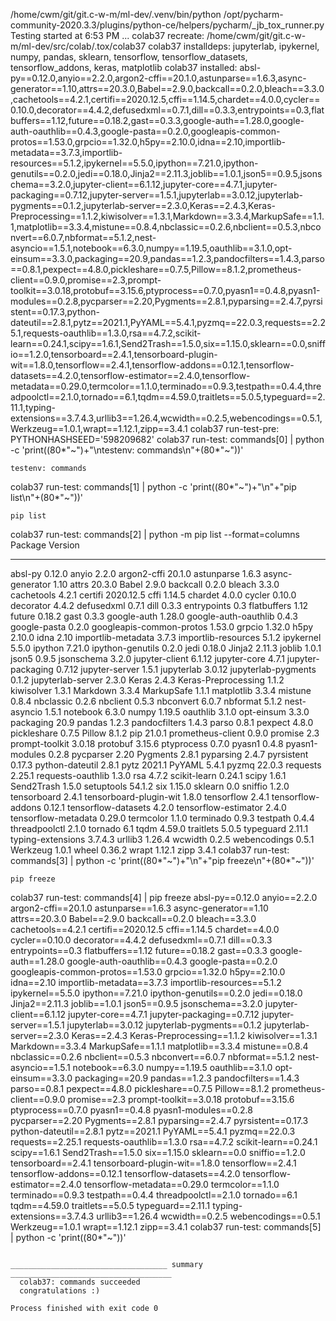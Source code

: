 /home/cwm/git/git.c-w-m/ml-dev/.venv/bin/python /opt/pycharm-community-2020.3.3/plugins/python-ce/helpers/pycharm/_jb_tox_runner.py
Testing started at 6:53 PM ...
colab37 recreate: /home/cwm/git/git.c-w-m/ml-dev/src/colab/.tox/colab37
colab37 installdeps: jupyterlab, ipykernel, numpy, pandas, sklearn, tensorflow, tensorflow_datasets, tensorflow_addons, keras, matplotlib
colab37 installed: absl-py==0.12.0,anyio==2.2.0,argon2-cffi==20.1.0,astunparse==1.6.3,async-generator==1.10,attrs==20.3.0,Babel==2.9.0,backcall==0.2.0,bleach==3.3.0,cachetools==4.2.1,certifi==2020.12.5,cffi==1.14.5,chardet==4.0.0,cycler==0.10.0,decorator==4.4.2,defusedxml==0.7.1,dill==0.3.3,entrypoints==0.3,flatbuffers==1.12,future==0.18.2,gast==0.3.3,google-auth==1.28.0,google-auth-oauthlib==0.4.3,google-pasta==0.2.0,googleapis-common-protos==1.53.0,grpcio==1.32.0,h5py==2.10.0,idna==2.10,importlib-metadata==3.7.3,importlib-resources==5.1.2,ipykernel==5.5.0,ipython==7.21.0,ipython-genutils==0.2.0,jedi==0.18.0,Jinja2==2.11.3,joblib==1.0.1,json5==0.9.5,jsonschema==3.2.0,jupyter-client==6.1.12,jupyter-core==4.7.1,jupyter-packaging==0.7.12,jupyter-server==1.5.1,jupyterlab==3.0.12,jupyterlab-pygments==0.1.2,jupyterlab-server==2.3.0,Keras==2.4.3,Keras-Preprocessing==1.1.2,kiwisolver==1.3.1,Markdown==3.3.4,MarkupSafe==1.1.1,matplotlib==3.3.4,mistune==0.8.4,nbclassic==0.2.6,nbclient==0.5.3,nbconvert==6.0.7,nbformat==5.1.2,nest-asyncio==1.5.1,notebook==6.3.0,numpy==1.19.5,oauthlib==3.1.0,opt-einsum==3.3.0,packaging==20.9,pandas==1.2.3,pandocfilters==1.4.3,parso==0.8.1,pexpect==4.8.0,pickleshare==0.7.5,Pillow==8.1.2,prometheus-client==0.9.0,promise==2.3,prompt-toolkit==3.0.18,protobuf==3.15.6,ptyprocess==0.7.0,pyasn1==0.4.8,pyasn1-modules==0.2.8,pycparser==2.20,Pygments==2.8.1,pyparsing==2.4.7,pyrsistent==0.17.3,python-dateutil==2.8.1,pytz==2021.1,PyYAML==5.4.1,pyzmq==22.0.3,requests==2.25.1,requests-oauthlib==1.3.0,rsa==4.7.2,scikit-learn==0.24.1,scipy==1.6.1,Send2Trash==1.5.0,six==1.15.0,sklearn==0.0,sniffio==1.2.0,tensorboard==2.4.1,tensorboard-plugin-wit==1.8.0,tensorflow==2.4.1,tensorflow-addons==0.12.1,tensorflow-datasets==4.2.0,tensorflow-estimator==2.4.0,tensorflow-metadata==0.29.0,termcolor==1.1.0,terminado==0.9.3,testpath==0.4.4,threadpoolctl==2.1.0,tornado==6.1,tqdm==4.59.0,traitlets==5.0.5,typeguard==2.11.1,typing-extensions==3.7.4.3,urllib3==1.26.4,wcwidth==0.2.5,webencodings==0.5.1,Werkzeug==1.0.1,wrapt==1.12.1,zipp==3.4.1
colab37 run-test-pre: PYTHONHASHSEED='598209682'
colab37 run-test: commands[0] | python -c 'print((80*"~")+"\ntestenv: commands\n"+(80*"~"))'
~~~~~~~~~~~~~~~~~~~~~~~~~~~~~~~~~~~~~~~~~~~~~~~~~~~~~~~~~~~~~~~~~~~~~~~~~~~~~~~~
testenv: commands
~~~~~~~~~~~~~~~~~~~~~~~~~~~~~~~~~~~~~~~~~~~~~~~~~~~~~~~~~~~~~~~~~~~~~~~~~~~~~~~~
colab37 run-test: commands[1] | python -c 'print((80*"~")+"\n"+"pip list\n"+(80*"~"))'
~~~~~~~~~~~~~~~~~~~~~~~~~~~~~~~~~~~~~~~~~~~~~~~~~~~~~~~~~~~~~~~~~~~~~~~~~~~~~~~~
pip list
~~~~~~~~~~~~~~~~~~~~~~~~~~~~~~~~~~~~~~~~~~~~~~~~~~~~~~~~~~~~~~~~~~~~~~~~~~~~~~~~
colab37 run-test: commands[2] | python -m pip list --format=columns
Package                  Version
------------------------ ---------
absl-py                  0.12.0
anyio                    2.2.0
argon2-cffi              20.1.0
astunparse               1.6.3
async-generator          1.10
attrs                    20.3.0
Babel                    2.9.0
backcall                 0.2.0
bleach                   3.3.0
cachetools               4.2.1
certifi                  2020.12.5
cffi                     1.14.5
chardet                  4.0.0
cycler                   0.10.0
decorator                4.4.2
defusedxml               0.7.1
dill                     0.3.3
entrypoints              0.3
flatbuffers              1.12
future                   0.18.2
gast                     0.3.3
google-auth              1.28.0
google-auth-oauthlib     0.4.3
google-pasta             0.2.0
googleapis-common-protos 1.53.0
grpcio                   1.32.0
h5py                     2.10.0
idna                     2.10
importlib-metadata       3.7.3
importlib-resources      5.1.2
ipykernel                5.5.0
ipython                  7.21.0
ipython-genutils         0.2.0
jedi                     0.18.0
Jinja2                   2.11.3
joblib                   1.0.1
json5                    0.9.5
jsonschema               3.2.0
jupyter-client           6.1.12
jupyter-core             4.7.1
jupyter-packaging        0.7.12
jupyter-server           1.5.1
jupyterlab               3.0.12
jupyterlab-pygments      0.1.2
jupyterlab-server        2.3.0
Keras                    2.4.3
Keras-Preprocessing      1.1.2
kiwisolver               1.3.1
Markdown                 3.3.4
MarkupSafe               1.1.1
matplotlib               3.3.4
mistune                  0.8.4
nbclassic                0.2.6
nbclient                 0.5.3
nbconvert                6.0.7
nbformat                 5.1.2
nest-asyncio             1.5.1
notebook                 6.3.0
numpy                    1.19.5
oauthlib                 3.1.0
opt-einsum               3.3.0
packaging                20.9
pandas                   1.2.3
pandocfilters            1.4.3
parso                    0.8.1
pexpect                  4.8.0
pickleshare              0.7.5
Pillow                   8.1.2
pip                      21.0.1
prometheus-client        0.9.0
promise                  2.3
prompt-toolkit           3.0.18
protobuf                 3.15.6
ptyprocess               0.7.0
pyasn1                   0.4.8
pyasn1-modules           0.2.8
pycparser                2.20
Pygments                 2.8.1
pyparsing                2.4.7
pyrsistent               0.17.3
python-dateutil          2.8.1
pytz                     2021.1
PyYAML                   5.4.1
pyzmq                    22.0.3
requests                 2.25.1
requests-oauthlib        1.3.0
rsa                      4.7.2
scikit-learn             0.24.1
scipy                    1.6.1
Send2Trash               1.5.0
setuptools               54.1.2
six                      1.15.0
sklearn                  0.0
sniffio                  1.2.0
tensorboard              2.4.1
tensorboard-plugin-wit   1.8.0
tensorflow               2.4.1
tensorflow-addons        0.12.1
tensorflow-datasets      4.2.0
tensorflow-estimator     2.4.0
tensorflow-metadata      0.29.0
termcolor                1.1.0
terminado                0.9.3
testpath                 0.4.4
threadpoolctl            2.1.0
tornado                  6.1
tqdm                     4.59.0
traitlets                5.0.5
typeguard                2.11.1
typing-extensions        3.7.4.3
urllib3                  1.26.4
wcwidth                  0.2.5
webencodings             0.5.1
Werkzeug                 1.0.1
wheel                    0.36.2
wrapt                    1.12.1
zipp                     3.4.1
colab37 run-test: commands[3] | python -c 'print((80*"~")+"\n"+"pip freeze\n"+(80*"~"))'
~~~~~~~~~~~~~~~~~~~~~~~~~~~~~~~~~~~~~~~~~~~~~~~~~~~~~~~~~~~~~~~~~~~~~~~~~~~~~~~~
pip freeze
~~~~~~~~~~~~~~~~~~~~~~~~~~~~~~~~~~~~~~~~~~~~~~~~~~~~~~~~~~~~~~~~~~~~~~~~~~~~~~~~
colab37 run-test: commands[4] | pip freeze
absl-py==0.12.0
anyio==2.2.0
argon2-cffi==20.1.0
astunparse==1.6.3
async-generator==1.10
attrs==20.3.0
Babel==2.9.0
backcall==0.2.0
bleach==3.3.0
cachetools==4.2.1
certifi==2020.12.5
cffi==1.14.5
chardet==4.0.0
cycler==0.10.0
decorator==4.4.2
defusedxml==0.7.1
dill==0.3.3
entrypoints==0.3
flatbuffers==1.12
future==0.18.2
gast==0.3.3
google-auth==1.28.0
google-auth-oauthlib==0.4.3
google-pasta==0.2.0
googleapis-common-protos==1.53.0
grpcio==1.32.0
h5py==2.10.0
idna==2.10
importlib-metadata==3.7.3
importlib-resources==5.1.2
ipykernel==5.5.0
ipython==7.21.0
ipython-genutils==0.2.0
jedi==0.18.0
Jinja2==2.11.3
joblib==1.0.1
json5==0.9.5
jsonschema==3.2.0
jupyter-client==6.1.12
jupyter-core==4.7.1
jupyter-packaging==0.7.12
jupyter-server==1.5.1
jupyterlab==3.0.12
jupyterlab-pygments==0.1.2
jupyterlab-server==2.3.0
Keras==2.4.3
Keras-Preprocessing==1.1.2
kiwisolver==1.3.1
Markdown==3.3.4
MarkupSafe==1.1.1
matplotlib==3.3.4
mistune==0.8.4
nbclassic==0.2.6
nbclient==0.5.3
nbconvert==6.0.7
nbformat==5.1.2
nest-asyncio==1.5.1
notebook==6.3.0
numpy==1.19.5
oauthlib==3.1.0
opt-einsum==3.3.0
packaging==20.9
pandas==1.2.3
pandocfilters==1.4.3
parso==0.8.1
pexpect==4.8.0
pickleshare==0.7.5
Pillow==8.1.2
prometheus-client==0.9.0
promise==2.3
prompt-toolkit==3.0.18
protobuf==3.15.6
ptyprocess==0.7.0
pyasn1==0.4.8
pyasn1-modules==0.2.8
pycparser==2.20
Pygments==2.8.1
pyparsing==2.4.7
pyrsistent==0.17.3
python-dateutil==2.8.1
pytz==2021.1
PyYAML==5.4.1
pyzmq==22.0.3
requests==2.25.1
requests-oauthlib==1.3.0
rsa==4.7.2
scikit-learn==0.24.1
scipy==1.6.1
Send2Trash==1.5.0
six==1.15.0
sklearn==0.0
sniffio==1.2.0
tensorboard==2.4.1
tensorboard-plugin-wit==1.8.0
tensorflow==2.4.1
tensorflow-addons==0.12.1
tensorflow-datasets==4.2.0
tensorflow-estimator==2.4.0
tensorflow-metadata==0.29.0
termcolor==1.1.0
terminado==0.9.3
testpath==0.4.4
threadpoolctl==2.1.0
tornado==6.1
tqdm==4.59.0
traitlets==5.0.5
typeguard==2.11.1
typing-extensions==3.7.4.3
urllib3==1.26.4
wcwidth==0.2.5
webencodings==0.5.1
Werkzeug==1.0.1
wrapt==1.12.1
zipp==3.4.1
colab37 run-test: commands[5] | python -c 'print((80*"~"))'
~~~~~~~~~~~~~~~~~~~~~~~~~~~~~~~~~~~~~~~~~~~~~~~~~~~~~~~~~~~~~~~~~~~~~~~~~~~~~~~~

___________________________________ summary ____________________________________
  colab37: commands succeeded
  congratulations :)

Process finished with exit code 0
